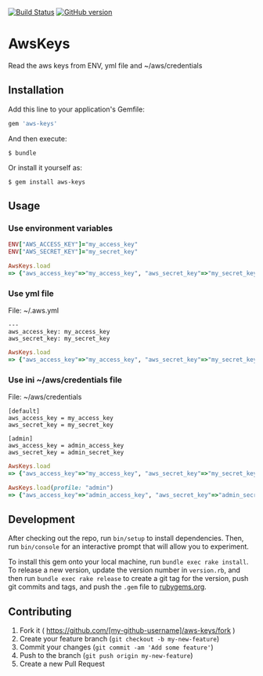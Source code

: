 [![Build Status](https://travis-ci.org/macwadu/aws_keys.svg?branch=master)](https://travis-ci.org/macwadu/aws_keys)
[![GitHub version](https://badge.fury.io/gh/macwadu%2Faws_keys.svg)](http://badge.fury.io/gh/macwadu%2Faws_keys)

# AwsKeys

Read the aws keys from ENV, yml file and ~/aws/credentials

## Installation

Add this line to your application's Gemfile:

```ruby
gem 'aws-keys'
```

And then execute:

    $ bundle

Or install it yourself as:

    $ gem install aws-keys

## Usage

### Use environment variables
```ruby
ENV["AWS_ACCESS_KEY"]="my_access_key"
ENV["AWS_SECRET_KEY"]="my_secret_key"

AwsKeys.load
=> {"aws_access_key"=>"my_access_key", "aws_secret_key"=>"my_secret_key"}
```

### Use yml file

File: ~/.aws.yml
```
---
aws_access_key: my_access_key
aws_secret_key: my_secret_key
```

```ruby
AwsKeys.load
=> {"aws_access_key"=>"my_access_key", "aws_secret_key"=>"my_secret_key"}
```
### Use ini ~/aws/credentials file

File: ~/aws/credentials
```
[default]
aws_access_key = my_access_key
aws_secret_key = my_secret_key

[admin]
aws_access_key = admin_access_key
aws_secret_key = admin_secret_key
```

```ruby
AwsKeys.load
=> {"aws_access_key"=>"my_access_key", "aws_secret_key"=>"my_secret_key"}

AwsKeys.load(profile: "admin")
=> {"aws_access_key"=>"admin_access_key", "aws_secret_key"=>"admin_secret_key"}

```

## Development

After checking out the repo, run `bin/setup` to install dependencies. Then, run `bin/console` for an interactive prompt that will allow you to experiment.

To install this gem onto your local machine, run `bundle exec rake install`. To release a new version, update the version number in `version.rb`, and then run `bundle exec rake release` to create a git tag for the version, push git commits and tags, and push the `.gem` file to [rubygems.org](https://rubygems.org).

## Contributing

1. Fork it ( https://github.com/[my-github-username]/aws-keys/fork )
2. Create your feature branch (`git checkout -b my-new-feature`)
3. Commit your changes (`git commit -am 'Add some feature'`)
4. Push to the branch (`git push origin my-new-feature`)
5. Create a new Pull Request

